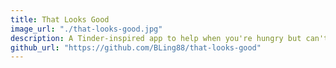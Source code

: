 ```yaml
---
title: That Looks Good
image_url: "./that-looks-good.jpg"
description: A Tinder-inspired app to help when you're hungry but can't decide what to eat.
github_url: "https://github.com/BLing88/that-looks-good"
---
```

